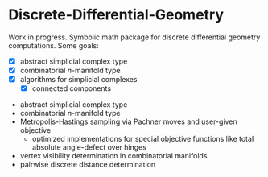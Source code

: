 # Discrete-Differential-Geometry

Work in progress. Symbolic math package for discrete differential geometry computations. Some goals:

- [x] abstract simplicial complex type
- [x] combinatorial *n*-manifold type
- [x] algorithms for simplicial complexes
    - [x] connected components
* abstract simplicial complex type
* combinatorial *n*-manifold type
* Metropolis-Hastings sampling via Pachner moves and user-given objective
    * optimized implementations for special objective functions like total absolute angle-defect over hinges 
* vertex visibility determination in combinatorial manifolds
* pairwise discrete distance determination

